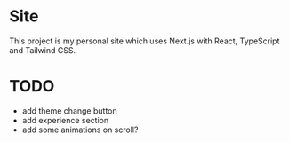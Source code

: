 # Site

This project is my personal site which uses Next.js with React, TypeScript and Tailwind CSS.

# TODO

- add theme change button
- add experience section
- add some animations on scroll?
